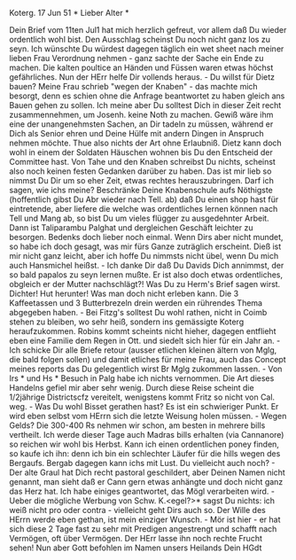  Koterg. 17 Jun 51
 <Dienstag>*
Lieber Alter <Hebich>*

Dein Brief vom 11ten Jul1 hat mich herzlich gefreut, vor allem daß Du wieder ordentlich wohl bist. Den Ausschlag scheinst Du noch nicht ganz los zu seyn. Ich wünschte Du würdest dagegen täglich ein wet sheet nach meiner lieben Frau Verordnung nehmen - ganz sachte der Sache ein Ende zu machen. Die kalten poultice an Händen und Füssen waren etwas höchst gefährliches. Nun der HErr helfe Dir vollends heraus. - Du willst für Dietz bauen? Meine Frau schrieb "wegen der Knaben" - das machte mich besorgt, denn es schien ohne die Anfrage beantwortet zu haben gleich ans Bauen gehen zu sollen. Ich meine aber Du solltest Dich in dieser Zeit recht zusammennehmen, um Josenh. keine Noth zu machen. Gewiß wäre ihm eine der unangenehmsten Sachen, an Dir tadeln zu müssen, während er Dich als Senior ehren und Deine Hülfe mit andern Dingen in Anspruch nehmen möchte. Thue also nichts der Art ohne Erlaubniß. Dietz kann doch wohl in einem der Soldaten Häuschen wohnen bis Du den Entscheid der Committee hast. Von Tahe und den Knaben schreibst Du nichts, scheinst also noch keinen festen Gedanken darüber zu haben. Das ist mir lieb so nimmst Du Dir um so eher Zeit, etwas rechtes herauszubringen. Darf ich sagen, wie ichs meine? Beschränke Deine Knabenschule aufs Nöthigste (hoffentlich gibst Du Abr wieder nach Tell. ab) daß Du einen shop hast für eintretende, aber liefere die welche was ordentliches lernen können nach Tell und Mang ab, so bist Du um vieles flügger zu ausgedehnter Arbeit. Dann ist Taliparambu Palghat und dergleichen Geschäft leichter zu besorgen. Bedenks doch lieber noch einmal. Wenn Dirs aber nicht mundet, so habe ich doch gesagt, was mir fürs Ganze zuträglich erscheint. Dieß ist mir nicht ganz leicht, aber ich hoffe Du nimmsts nicht übel, wenn Du mich auch Hansmichel heißst. - Ich danke Dir daß Du Davids Dich annimmst, der so bald papalos zu seyn lernen mußte. Er ist also doch etwas ordentliches, obgleich er der Mutter nachschlägt?! Was Du zu Herm's Brief sagen wirst. Dichter! Hut herunter! Was man doch nicht erleben kann. Die 3 Kaffeetassen und 3 Butterbrezeln drein werden ein rührendes Thema abgegeben haben. - Bei Fitzg's solltest Du wohl rathen, nicht in Coimb stehen zu bleiben, wo sehr heiß, sondern ins gemässigte Koterg heraufzukommen. Robins kommt scheints nicht hieher, dagegen entflieht eben eine Familie dem Regen in Ott. und siedelt sich hier für ein Jahr an. - Ich schicke Dir alle Briefe retour (ausser etlichen kleinen ältern von Mglg, die bald folgen sollen) und damit etliches für meine Frau, auch das Concept meines reports das Du gelegentlich wirst Br Mglg zukommen lassen. - Von Irs <Irions>* und Hs <Hubers>* Besuch in Palg habe ich nichts vernommen. Die Art dieses Handelns gefiel mir aber sehr wenig. Durch diese Reise scheint die 1/2jährige Districtscfz vereitelt, wenigstens kommt Fritz so nicht von Cal. weg. - Was Du wohl Bisset gerathen hast? Es ist ein schwieriger Punkt. Er wird eben selbst vom HErrn sich die letzte Weisung holen müssen. - Wegen Gelds? Die 300-400 Rs nehmen wir schon, am besten in mehrere bills vertheilt. Ich werde dieser Tage auch Madras bills erhalten (via Cannanore) so reichen wir wohl bis Herbst. Kann ich einen ordentlichen poney finden, so kaufe ich ihn: denn ich bin ein schlechter Läufer für die hills wegen des Bergaufs. Bergab dagegen kann ichs mit Lust. Du vielleicht auch noch? - Der alte Graul hat Dich recht pastoral geschildert, aber Deinen Namen nicht genannt, man sieht daß er Cann gern etwas anhängte und doch nicht ganz das Herz hat. Ich habe einiges geantwortet, das Mögl verarbeiten wird. - Ueber die mögliche Werbung von Schw. K.<egel?>* sagst Du nichts: ich weiß nicht pro oder contra - vielleicht geht Dirs auch so. Der Wille des HErrn werde eben gethan, ist mein einziger Wunsch. - Mör ist hier - er hat sich diese 2 Tage fast zu sehr mit Predigen angestrengt und schafft nach Vermögen, oft über Vermögen. Der HErr lasse ihn noch rechte Frucht sehen! Nun aber Gott befohlen im Namen unsers Heilands
 Dein HGdt

